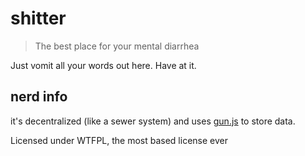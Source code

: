 # shitter

> The best place for your mental diarrhea

Just vomit all your words out here. Have at it.

## nerd info
it's decentralized (like a sewer system) and uses [gun.js](https://gun.js.org/) to store data.

Licensed under WTFPL, the most based license ever
